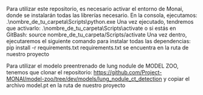 Para utilizar este repositorio, es necesario activar el entorno de Monai, donde se instalarán todas las librerías necesario.
En la consola, ejecutamos: .\nombre_de_tu_carpeta\Scripts\python.exe
Una vez ejecutado, tendremos que activarlo: .\nombre_de_tu_carpeta\Scripts\activate  o si estás en GitBash: source nombre_de_tu_carpeta/Scripts/activate
Una vez dentro, ejecutaremos el siguiente comando para instalar todas las dependencias: pip install -r requirements.txt
requirements.txt se encuentra en la ruta de nuestro proyecto

Para utilizar el modelo preentrenado de lung nodule de MODEL ZOO, tenemos que clonar el repositorio: https://github.com/Project-MONAI/model-zoo/tree/dev/models/lung_nodule_ct_detection  y copiar el archivo model.pt en la ruta de nuestro proyecto




